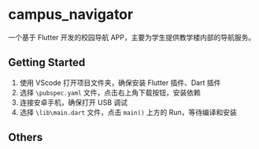 # campus_navigator

一个基于 Flutter 开发的校园导航 APP，主要为学生提供教学楼内部的导航服务。

## Getting Started

1. 使用 VScode 打开项目文件夹，确保安装 Flutter 插件、Dart 插件
2. 选择 `\pubspec.yaml` 文件，点击右上角下载按钮，安装依赖
3. 连接安卓手机，确保打开 USB 调试
4. 选择 `\lib\main.dart` 文件，点击 `main()` 上方的 Run，等待编译和安装

## Others
